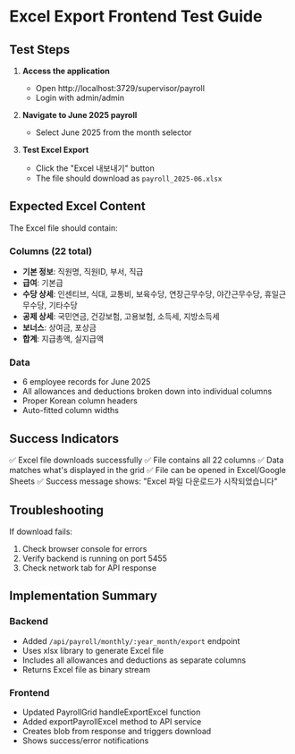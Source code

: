 # Excel Export Frontend Test Guide

## Test Steps

1. **Access the application**
   - Open http://localhost:3729/supervisor/payroll
   - Login with admin/admin

2. **Navigate to June 2025 payroll**
   - Select June 2025 from the month selector

3. **Test Excel Export**
   - Click the "Excel 내보내기" button
   - The file should download as `payroll_2025-06.xlsx`

## Expected Excel Content

The Excel file should contain:

### Columns (22 total)
- **기본 정보**: 직원명, 직원ID, 부서, 직급
- **급여**: 기본급
- **수당 상세**: 인센티브, 식대, 교통비, 보육수당, 연장근무수당, 야간근무수당, 휴일근무수당, 기타수당
- **공제 상세**: 국민연금, 건강보험, 고용보험, 소득세, 지방소득세
- **보너스**: 상여금, 포상금
- **합계**: 지급총액, 실지급액

### Data
- 6 employee records for June 2025
- All allowances and deductions broken down into individual columns
- Proper Korean column headers
- Auto-fitted column widths

## Success Indicators

✅ Excel file downloads successfully
✅ File contains all 22 columns
✅ Data matches what's displayed in the grid
✅ File can be opened in Excel/Google Sheets
✅ Success message shows: "Excel 파일 다운로드가 시작되었습니다"

## Troubleshooting

If download fails:
1. Check browser console for errors
2. Verify backend is running on port 5455
3. Check network tab for API response

## Implementation Summary

### Backend
- Added `/api/payroll/monthly/:year_month/export` endpoint
- Uses xlsx library to generate Excel file
- Includes all allowances and deductions as separate columns
- Returns Excel file as binary stream

### Frontend
- Updated PayrollGrid handleExportExcel function
- Added exportPayrollExcel method to API service
- Creates blob from response and triggers download
- Shows success/error notifications
